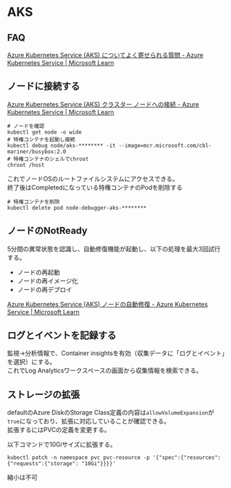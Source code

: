# AKS

## FAQ

[Azure Kubernetes Service (AKS) についてよく寄せられる質問 - Azure Kubernetes Service | Microsoft Learn](https://learn.microsoft.com/ja-jp/azure/aks/faq)

## ノードに接続する

[Azure Kubernetes Service (AKS) クラスター ノードへの接続 - Azure Kubernetes Service | Microsoft Learn](https://learn.microsoft.com/ja-jp/azure/aks/node-access)

```console
# ノードを確認
kubectl get node -o wide
# 特権コンテナを起動し接続
kubectl debug node/aks-******** -it --image=mcr.microsoft.com/cbl-mariner/busybox:2.0
# 特権コンテナのシェルでchroot
chroot /host
```

これでノードOSのルートファイルシステムにアクセスできる。  
終了後はCompletedになっている特権コンテナのPodを削除する

```console
# 特権コンテナを削除
kubectl delete pod node-debugger-aks-********
```

## ノードのNotReady

5分間の異常状態を認識し、自動修復機能が起動し、以下の処理を最大3回試行する。

- ノードの再起動
- ノードの再イメージ化
- ノードの再デプロイ

[Azure Kubernetes Service (AKS) ノードの自動修復 - Azure Kubernetes Service | Microsoft Learn](https://learn.microsoft.com/ja-jp/azure/aks/node-auto-repair)

## ログとイベントを記録する

監視->分析情報で、Container insightsを有効（収集データに「ログとイベント」を選択）にする。  
これでLog Analyticsワークスペースの画面から収集情報を検索できる。

## ストレージの拡張

defaultのAzure DiskのStorage Class定義の内容は`allowVolumeExpansion`が`true`になっており、拡張に対応していることが確認できる。  
拡張するにはPVCの定義を変更する。

以下コマンドで10Giサイズに拡張する。

```console
kubectl patch -n namespace pvc pvc-resource -p '{"spec":{"resources":{"requests":{"storage": "10Gi"}}}}'
```

縮小は不可
